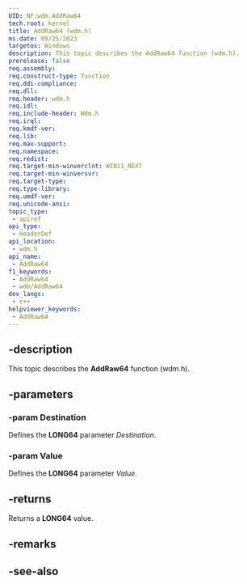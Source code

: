```yaml
---
UID: NF:wdm.AddRaw64
tech.root: kernel
title: AddRaw64 (wdm.h)
ms.date: 09/25/2023
targetos: Windows
description: This topic describes the AddRaw64 function (wdm.h).
prerelease: false
req.assembly: 
req.construct-type: function
req.ddi-compliance: 
req.dll: 
req.header: wdm.h
req.idl: 
req.include-header: Wdm.h
req.irql: 
req.kmdf-ver: 
req.lib: 
req.max-support: 
req.namespace: 
req.redist: 
req.target-min-winverclnt: WIN11_NEXT
req.target-min-winversvr: 
req.target-type: 
req.type-library: 
req.umdf-ver: 
req.unicode-ansi: 
topic_type:
 - apiref
api_type:
 - HeaderDef
api_location:
 - wdm.h
api_name:
 - AddRaw64
f1_keywords:
 - AddRaw64
 - wdm/AddRaw64
dev_langs:
 - c++
helpviewer_keywords:
 - AddRaw64
---
```


## -description

This topic describes the **AddRaw64** function (wdm.h).

## -parameters

### -param Destination

Defines the **LONG64** parameter *Destination*.

### -param Value

Defines the **LONG64** parameter *Value*.

## -returns

Returns a **LONG64** value.

## -remarks

## -see-also
